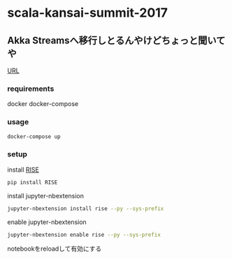 # scala-kansai-summit-2017

## Akka Streamsへ移行しとるんやけどちょっと聞いてや

[URL](https://nbviewer.jupyter.org/format/slides/github/grimrose/scala-kansai-summit-2017/blob/master/Migration%20to%20Akka%20Streams.ipynb#/)

### requirements

docker
docker-compose

### usage

```sh
docker-compose up
```

### setup

install [RISE](https://github.com/damianavila/RISE)

```sh
pip install RISE
```

install jupyter-nbextension

```sh
jupyter-nbextension install rise --py --sys-prefix
```

enable jupyter-nbextension

```sh
jupyter-nbextension enable rise --py --sys-prefix
```

notebookをreloadして有効にする

